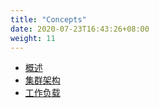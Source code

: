 ```yaml
---
title: "Concepts"
date: 2020-07-23T16:43:26+08:00
weight: 11
---
```


- [概述](overview/_index.md)
- [集群架构](cluster-architecture/_index.md)
- [工作负载](workloads/_index.md)

